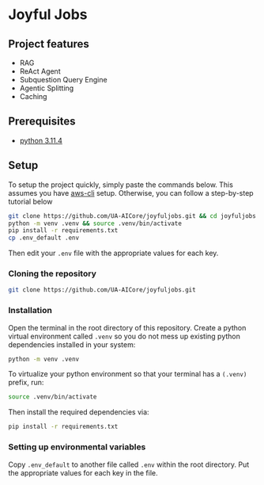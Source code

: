 # Joyful Jobs

## Project features

- RAG
- ReAct Agent
- Subquestion Query Engine
- Agentic Splitting
- Caching

## Prerequisites

- [python 3.11.4](https://www.python.org/downloads/release/python-3114/)

## Setup

To setup the project quickly, simply paste the commands below. This assumes you have [aws-cli](https://docs.aws.amazon.com/cli/latest/userguide/getting-started-install.html) setup. Otherwise, you can follow a step-by-step tutorial below

```sh
git clone https://github.com/UA-AICore/joyfuljobs.git && cd joyfuljobs
python -m venv .venv && source .venv/bin/activate
pip install -r requirements.txt
cp .env_default .env
```

Then edit your `.env` file with the appropriate values for each key.

### Cloning the repository

```sh
git clone https://github.com/UA-AICore/joyfuljobs.git
```

### Installation

Open the terminal in the root directory of this repository. Create a python virtual environment called `.venv` so you do not mess up existing python dependencies installed in your system:

```sh
python -m venv .venv
```

To virtualize your python environment so that your terminal has a `(.venv)` prefix, run:

```sh
source .venv/bin/activate
```

Then install the required dependencies via:

```sh
pip install -r requirements.txt
```

### Setting up environmental variables

Copy `.env_default` to another file called `.env` within the root directory. Put the appropriate values for each key in the file.
